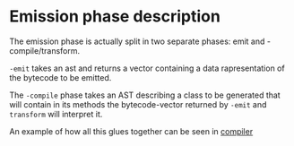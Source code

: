 # Emission phase description

The emission phase is actually split in two separate phases: emit and -compile/transform.

`-emit` takes an ast and returns a vector containing a data rapresentation of the bytecode to be emitted.

The `-compile` phase takes an AST describing a class to be generated that will contain in its methods the bytecode-vector returned by `-emit` and `transform` will interpret it.

An example of how all this glues together can be seen in [compiler](doc/compiler.md)
